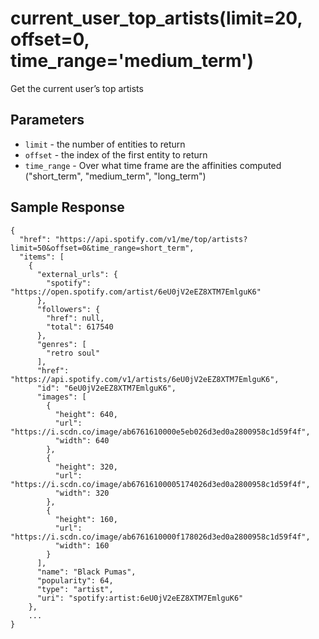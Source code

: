 # current_user_top_artists(limit=20, offset=0, time_range='medium_term')

Get the current user’s top artists

## Parameters
* `limit` - the number of entities to return
* `offset` - the index of the first entity to return
* `time_range` - Over what time frame are the affinities computed ("short_term", "medium_term", "long_term")

## Sample Response
```
{
  "href": "https://api.spotify.com/v1/me/top/artists?limit=50&offset=0&time_range=short_term", 
  "items": [
    {
      "external_urls": {
        "spotify": "https://open.spotify.com/artist/6eU0jV2eEZ8XTM7EmlguK6"
      }, 
      "followers": {
        "href": null, 
        "total": 617540
      }, 
      "genres": [
        "retro soul"
      ], 
      "href": "https://api.spotify.com/v1/artists/6eU0jV2eEZ8XTM7EmlguK6", 
      "id": "6eU0jV2eEZ8XTM7EmlguK6", 
      "images": [
        {
          "height": 640, 
          "url": "https://i.scdn.co/image/ab6761610000e5eb026d3ed0a2800958c1d59f4f", 
          "width": 640
        }, 
        {
          "height": 320, 
          "url": "https://i.scdn.co/image/ab67616100005174026d3ed0a2800958c1d59f4f", 
          "width": 320
        }, 
        {
          "height": 160, 
          "url": "https://i.scdn.co/image/ab6761610000f178026d3ed0a2800958c1d59f4f", 
          "width": 160
        }
      ], 
      "name": "Black Pumas", 
      "popularity": 64, 
      "type": "artist", 
      "uri": "spotify:artist:6eU0jV2eEZ8XTM7EmlguK6"
    }, 
    ...
}
```